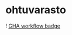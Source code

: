 # ohtuvarasto

! [GHA workflow badge](https://github.com/tihvis/ohtuvarasto/workflows/CI/badge.svg)
